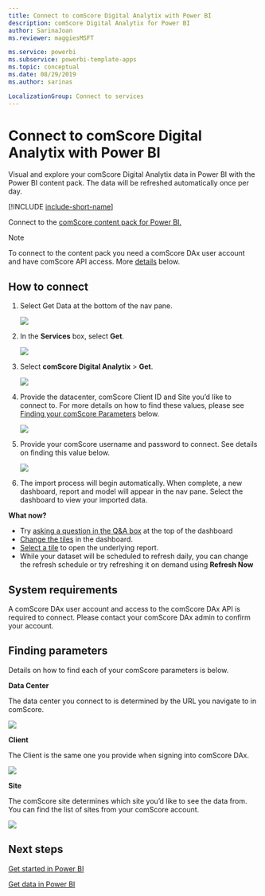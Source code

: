 ```yaml
---
title: Connect to comScore Digital Analytix with Power BI
description: comScore Digital Analytix for Power BI
author: SarinaJoan
ms.reviewer: maggiesMSFT

ms.service: powerbi
ms.subservice: powerbi-template-apps
ms.topic: conceptual
ms.date: 08/29/2019
ms.author: sarinas

LocalizationGroup: Connect to services
---
```

# Connect to comScore Digital Analytix with Power BI
Visual and explore your comScore Digital Analytix data in Power BI with the Power BI content pack. The data will be refreshed automatically once per day.

[!INCLUDE [include-short-name](./includes/service-deprecate-content-packs.md)]

Connect to the [comScore content pack for Power BI.](https://app.powerbi.com/getdata/services/comscore)

>[!NOTE]
>To connect to the content pack you need a comScore DAx user account and have comScore API access. More [details](#Requirements) below.

## How to connect
1. Select Get Data at the bottom of the nav pane.
   
   ![](media/service-connect-to-connect-to/getdata.png)
2. In the **Services** box, select **Get**.
   
   ![](media/service-connect-to-connect-to/services.png)
3. Select **comScore Digital Analytix** \> **Get**.
   
   ![](media/service-connect-to-connect-to/comscore.png)
4. Provide the datacenter, comScore Client ID and Site you’d like to connect to. For more details on how to find these values, please see [Finding your comScore Parameters](#FindingParams) below.
   
   ![](media/service-connect-to-connect-to/parameters.png)
5. Provide your comScore username and password to connect. See details on finding this value below.
   
   ![](media/service-connect-to-connect-to/creds.png)
6. The import process will begin automatically. When complete, a new dashboard, report and model will appear in the nav pane. Select the dashboard to view your imported data.

**What now?**

* Try [asking a question in the Q&A box](consumer/end-user-q-and-a.md) at the top of the dashboard
* [Change the tiles](service-dashboard-edit-tile.md) in the dashboard.
* [Select a tile](consumer/end-user-tiles.md) to open the underlying report.
* While your dataset will be scheduled to refresh daily, you can change the refresh schedule or try refreshing it on demand using **Refresh Now**

<a name="Requirements"></a>

## System requirements
A comScore DAx user account and access to the comScore DAx API is required to connect. Please contact your comScore DAx admin to confirm your account.

<a name="FindingParams"></a>

## Finding parameters
Details on how to find each of your comScore parameters is below.

**Data Center**

The data center you connect to is determined by the URL you navigate to in comScore.

![](media/service-connect-to-connect-to/comscore_url.png) 

**Client**

The Client is the same one you provide when signing into comScore DAx.

![](media/service-connect-to-connect-to/comscore_signin.png) 

**Site**

The comScore site determines which site you’d like to see the data from. You can find the list of sites from your comScore account.

![](media/service-connect-to-connect-to/comscore_sites.png)

## Next steps
[Get started in Power BI](service-get-started.md)

[Get data in Power BI](service-get-data.md)

